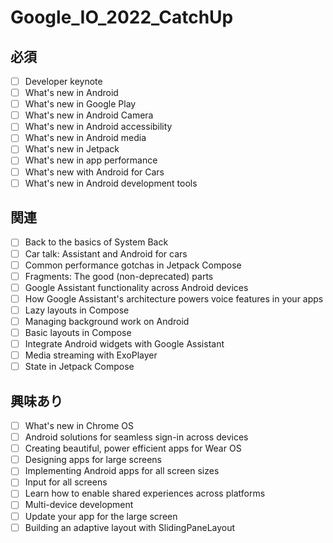 # Google_IO_2022_CatchUp

## 必須

- [ ] Developer keynote
- [ ] What's new in Android
- [ ] What's new in Google Play
- [ ] What's new in Android Camera
- [ ] What's new in Android accessibility
- [ ] What's new in Android media
- [ ] What's new in Jetpack
- [ ] What's new in app performance
- [ ] What's new with Android for Cars
- [ ] What's new in Android development tools

## 関連

- [ ] Back to the basics of System Back
- [ ] Car talk: Assistant and Android for cars
- [ ] Common performance gotchas in Jetpack Compose
- [ ] Fragments: The good (non-deprecated) parts
- [ ] Google Assistant functionality across Android devices
- [ ] How Google Assistant's architecture powers voice features in your apps
- [ ] Lazy layouts in Compose
- [ ] Managing background work on Android
- [ ] Basic layouts in Compose
- [ ] Integrate Android widgets with Google Assistant
- [ ] Media streaming with ExoPlayer
- [ ] State in Jetpack Compose
## 興味あり

- [ ] What's new in Chrome OS
- [ ] Android solutions for seamless sign-in across devices
- [ ] Creating beautiful, power efficient apps for Wear OS
- [ ] Designing apps for large screens
- [ ] Implementing Android apps for all screen sizes
- [ ] Input for all screens
- [ ] Learn how to enable shared experiences across platforms
- [ ] Multi-device development
- [ ] Update your app for the large screen
- [ ] Building an adaptive layout with SlidingPaneLayout
